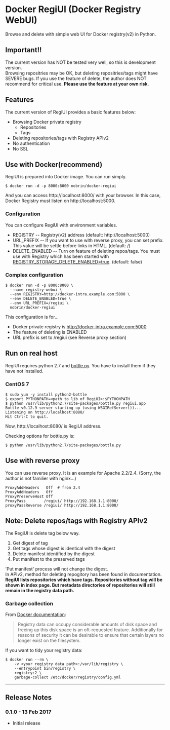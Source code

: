 # Docker RegiUI (Docker Registry WebUI)
Browse and delete with simple web UI for Docker registry(v2) in Python.

## Important!!
The current version has NOT be tested very well, so this is development version.  
Browsing repositries may be OK, but deleting repositries/tags might have SEVERE bugs.  If you use the feature of delete, the author does NOT recommend for critical use.  **Please use the feature at your own risk**.

## Features
The current version of RegiUI provides a basic features below:

- Browsing Docker private registry
  - Repositories
  - Tags
- Deleting repositories/tags with Registry APIv2
- No authentication
- No SSL

## Use with Docker(recommend)
RegiUI is prepared into Docker image.  You can run simply.

```
$ docker run -d -p 8000:8000 nobrin/docker-regiui
```

And you can access http://localhost:8000/ with your browser.
In this case, Docker Registry must listen on http://localhost:5000.

### Configuration
You can configure RegiUI with environment variables.

- REGISTRY -- Registry(v2) address (default: http://localhost:5000)
- URL_PREFIX -- If you want to use with reverse proxy, you can set prefix. This value will be settle before links in HTML. (default: /)
- DELETE_ENABLED -- Turn on feature of deleting repos/tags. You must use with Registry which has been started with [REGISTRY_STORAGE_DELETE_ENABLED=true](https://github.com/docker/distribution/issues/1326). (default: false)

### Complex configuration

```
$ docker run -d -p 8000:8000 \
  --name registry-webui \
  --env REGISTRY=http://docker-intra.example.com:5000 \
  --env DELETE_ENABLED=true \
  --env URL_PREFIX=/regiui \
  nobrin/docker-regiui
```

This configuration is for...

- Docker private registry is http://docker-intra.example.com:5000
- The feature of deleting is ENABLED
- URL prefix is set to /regiui (see Reverse proxy section)

## Run on real host
RegiUI requires python 2.7 and [bottle.py](https://bottlepy.org). You have to install them if they have not installed.

### CentOS 7
```
$ sudo yum -y install python2-bottle
$ export PYTHONPATH=<path to lib of RegiUI>:$PYTHONPATH
$ python /usr/lib/python2.7/site-packages/bottle.py regiui.app
Bottle v0.12.9 server starting up (using WSGIRefServer())...
Listening on http://localhost:8080/
Hit Ctrl-C to quit.
```

Now, http://localhost:8080/ is RegiUI address.

Checking options for bottle.py is:
```
$ python /usr/lib/python2.7/site-packages/bottle.py
```

## Use with reverse proxy
You can use reverse proxy. It is an example for Apache 2.2/2.4. (Sorry, the author is not familier with nginx...)

```
ProxyAddHeaders   Off  # from 2.4
ProxyAddHeaders   Off
ProxyPreserveHost Off
ProxyPass        /regiui/ http://192.168.1.1:8000/
proxyPassReverse /regiui/ http://192.168.1.1:8000/
```

## Note: Delete repos/tags with Registry APIv2
The RegiUI is delete tag below way.

1. Get digest of tag
1. Get tags whose digest is identical with the digest
1. Delete manifest identified by the digest
1. Put manifest to the preserved tags

'Put manifest' process will not change the digest.  
In APIv2, method for deleting repogitory has been found in documentation.  
**RegiUI lists repositories which have tags. Repositories without tag will be shown in index page.  But metadata directories of repositories will still remain in the registry data path.**

### Garbage collection
From [Docker documentation](https://docs.docker.com/registry/garbage-collection/):
> Registry data can occupy considerable amounts of disk space and freeing up this disk space is an oft-requested feature. Additionally for reasons of security it can be desirable to ensure that certain layers no longer exist on the filesystem.

If you want to tidy your registry data:
```
$ docker run --rm \
    -v <your registry data path>:/var/lib/registry \
    --entrypoint bin/registry \
    registry:2 \
    garbage-collect /etc/docker/registry/config.yml
```

----
## Release Notes
### 0.1.0 - 13 Feb 2017
- Initial release
